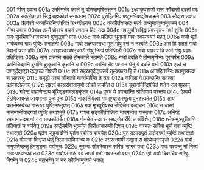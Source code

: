 001	भीष्म उवाच
001a	एतस्मिन्नेव काले तु वसिष्ठमृषिसत्तमम्
001c	इक्ष्वाकुवंशजो राजा सौदासो ददतां वरः
002a	सर्वलोकचरं सिद्धं ब्रह्मकोशं सनातनम्
002c	पुरोहितमिदं प्रष्टुमभिवाद्योपचक्रमे
003	सौदास उवाच
003a	त्रैलोक्ये भगवन्किंस्वित्पवित्रं कथ्यतेऽनघ
003c	यत्कीर्तयन्सदा मर्त्यः प्राप्नुयात्पुण्यमुत्तमम्
004	भीष्म उवाच
004a	तस्मै प्रोवाच वचनं प्रणताय हितं तदा
004c	गवामुपनिषद्विद्वान्नमस्कृत्य गवां शुचिः
005a	गावः सुरभिगन्धिन्यस्तथा गुग्गुलुगन्धिकाः
005c	गावः प्रतिष्ठा भूतानां गावः स्वस्त्ययनं महत्
006a	गावो भूतं भविष्यच्च गावः पुष्टिः सनातनी
006c	गावो लक्ष्म्यास्तथा मूलं गोषु दत्तं न नश्यति
006e	अन्नं हि सततं गावो देवानां परमं हविः
007a	स्वाहाकारवषट्कारौ गोषु नित्यं प्रतिष्ठितौ
007c	गावो यज्ञस्य हि फलं गोषु यज्ञाः प्रतिष्ठिताः
008a	सायं प्रातश्च सततं होमकाले महामते
008c	गावो ददति वै होम्यमृषिभ्यः पुरुषर्षभ
009a	कानिचिद्यानि दुर्गाणि दुष्कृतानि कृतानि च
009c	तरन्ति चैव पाप्मानं धेनुं ये ददति प्रभो
010a	एकां च दशगुर्दद्याद्दश दद्याच्च गोशती
010c	शतं सहस्रगुर्दद्यात्सर्वे तुल्यफला हि ते
011a	अनाहिताग्निः शतगुरयज्वा च सहस्रगुः
011c	समृद्धो यश्च कीनाशो नार्घ्यमर्हन्ति ते त्रयः
012a	कपिलां ये प्रयच्छन्ति सवत्सां कांस्यदोहनाम्
012c	सुव्रतां वस्त्रसंवीतामुभौ लोकौ जयन्ति ते
013a	युवानमिन्द्रियोपेतं शतेन सह यूथपम्
013c	गवेन्द्रं ब्राह्मणेन्द्राय भूरिशृङ्गमलङ्कृतम्
014a	वृषभं ये प्रयच्छन्ति श्रोत्रियाय परन्तप
014c	ऐश्वर्यं तेऽभिजायन्ते जायमानाः पुनः पुनः
015a	नाकीर्तयित्वा गाः सुप्यान्नास्मृत्य पुनरुत्पतेत्
015c	सायं प्रातर्नमस्येच्च गास्ततः पुष्टिमाप्नुयात्
016a	गवां मूत्रपुरीषस्य नोद्विजेत कदाचन
016c	न चासां मांसमश्नीयाद्गवां व्युष्टिं तथाश्नुते
017a	गाश्च सङ्कीर्तयेन्नित्यं नावमन्येत गास्तथा
017c	अनिष्टं स्वप्नमालक्ष्य गां नरः सम्प्रकीर्तयेत्
018a	गोमयेन सदा स्नायाद्गोकरीषे च संविशेत्
018c	श्लेष्ममूत्रपुरीषाणि प्रतिघातं च वर्जयेत्
019a	सार्द्रचर्मणि भुञ्जीत निरीक्षन्वारुणीं दिशम्
019c	वाग्यतः सर्पिषा भूमौ गवां व्युष्टिं तथाश्नुते
020a	घृतेन जुहुयादग्निं घृतेन स्वस्ति वाचयेत्
020c	घृतं दद्याद्घृतं प्राशेद्गवां व्युष्टिं तथाश्नुते
021a	गोमत्या विद्यया धेनुं तिलानामभिमन्त्र्य यः
021c	रसरत्नमयीं दद्यान्न स शोचेत्कृताकृते
022a	गावो मामुपतिष्ठन्तु हेमशृङ्गाः पयोमुचः
022c	सुरभ्यः सौरभेयाश्च सरितः सागरं यथा
023a	गावः पश्यन्तु मां नित्यं गावः पश्याम्यहं तदा
023c	गावोऽस्माकं वयं तासां यतो गावस्ततो वयम्
024a	एवं रात्रौ दिवा चैव समेषु विषमेषु च
024c	महाभयेषु च नरः कीर्तयन्मुच्यते भयात्
